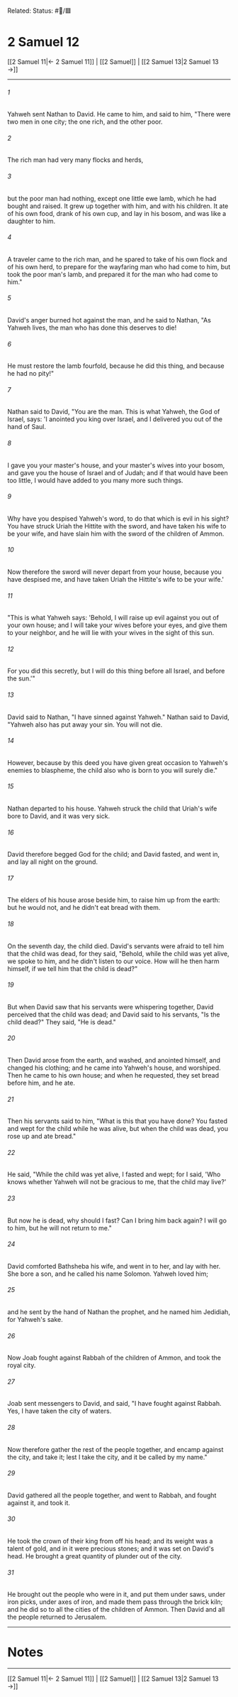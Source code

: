 Related:
Status: #📖/🟥
# 2 Samuel 12

[[2 Samuel 11|← 2 Samuel 11]] | [[2 Samuel]] | [[2 Samuel 13|2 Samuel 13 →]]
***



###### 1 
Yahweh sent Nathan to David. He came to him, and said to him, "There were two men in one city; the one rich, and the other poor. 

###### 2 
The rich man had very many flocks and herds, 

###### 3 
but the poor man had nothing, except one little ewe lamb, which he had bought and raised. It grew up together with him, and with his children. It ate of his own food, drank of his own cup, and lay in his bosom, and was like a daughter to him. 

###### 4 
A traveler came to the rich man, and he spared to take of his own flock and of his own herd, to prepare for the wayfaring man who had come to him, but took the poor man's lamb, and prepared it for the man who had come to him." 

###### 5 
David's anger burned hot against the man, and he said to Nathan, "As Yahweh lives, the man who has done this deserves to die! 

###### 6 
He must restore the lamb fourfold, because he did this thing, and because he had no pity!" 

###### 7 
Nathan said to David, "You are the man. This is what Yahweh, the God of Israel, says: 'I anointed you king over Israel, and I delivered you out of the hand of Saul. 

###### 8 
I gave you your master's house, and your master's wives into your bosom, and gave you the house of Israel and of Judah; and if that would have been too little, I would have added to you many more such things. 

###### 9 
Why have you despised Yahweh's word, to do that which is evil in his sight? You have struck Uriah the Hittite with the sword, and have taken his wife to be your wife, and have slain him with the sword of the children of Ammon. 

###### 10 
Now therefore the sword will never depart from your house, because you have despised me, and have taken Uriah the Hittite's wife to be your wife.' 

###### 11 
"This is what Yahweh says: 'Behold, I will raise up evil against you out of your own house; and I will take your wives before your eyes, and give them to your neighbor, and he will lie with your wives in the sight of this sun. 

###### 12 
For you did this secretly, but I will do this thing before all Israel, and before the sun.'" 

###### 13 
David said to Nathan, "I have sinned against Yahweh." Nathan said to David, "Yahweh also has put away your sin. You will not die. 

###### 14 
However, because by this deed you have given great occasion to Yahweh's enemies to blaspheme, the child also who is born to you will surely die." 

###### 15 
Nathan departed to his house. Yahweh struck the child that Uriah's wife bore to David, and it was very sick. 

###### 16 
David therefore begged God for the child; and David fasted, and went in, and lay all night on the ground. 

###### 17 
The elders of his house arose beside him, to raise him up from the earth: but he would not, and he didn't eat bread with them. 

###### 18 
On the seventh day, the child died. David's servants were afraid to tell him that the child was dead, for they said, "Behold, while the child was yet alive, we spoke to him, and he didn't listen to our voice. How will he then harm himself, if we tell him that the child is dead?" 

###### 19 
But when David saw that his servants were whispering together, David perceived that the child was dead; and David said to his servants, "Is the child dead?" They said, "He is dead." 

###### 20 
Then David arose from the earth, and washed, and anointed himself, and changed his clothing; and he came into Yahweh's house, and worshiped. Then he came to his own house; and when he requested, they set bread before him, and he ate. 

###### 21 
Then his servants said to him, "What is this that you have done? You fasted and wept for the child while he was alive, but when the child was dead, you rose up and ate bread." 

###### 22 
He said, "While the child was yet alive, I fasted and wept; for I said, 'Who knows whether Yahweh will not be gracious to me, that the child may live?' 

###### 23 
But now he is dead, why should I fast? Can I bring him back again? I will go to him, but he will not return to me." 

###### 24 
David comforted Bathsheba his wife, and went in to her, and lay with her. She bore a son, and he called his name Solomon. Yahweh loved him; 

###### 25 
and he sent by the hand of Nathan the prophet, and he named him Jedidiah, for Yahweh's sake. 

###### 26 
Now Joab fought against Rabbah of the children of Ammon, and took the royal city. 

###### 27 
Joab sent messengers to David, and said, "I have fought against Rabbah. Yes, I have taken the city of waters. 

###### 28 
Now therefore gather the rest of the people together, and encamp against the city, and take it; lest I take the city, and it be called by my name." 

###### 29 
David gathered all the people together, and went to Rabbah, and fought against it, and took it. 

###### 30 
He took the crown of their king from off his head; and its weight was a talent of gold, and in it were precious stones; and it was set on David's head. He brought a great quantity of plunder out of the city. 

###### 31 
He brought out the people who were in it, and put them under saws, under iron picks, under axes of iron, and made them pass through the brick kiln; and he did so to all the cities of the children of Ammon. Then David and all the people returned to Jerusalem.

---
# Notes


***
[[2 Samuel 11|← 2 Samuel 11]] | [[2 Samuel]] | [[2 Samuel 13|2 Samuel 13 →]]
